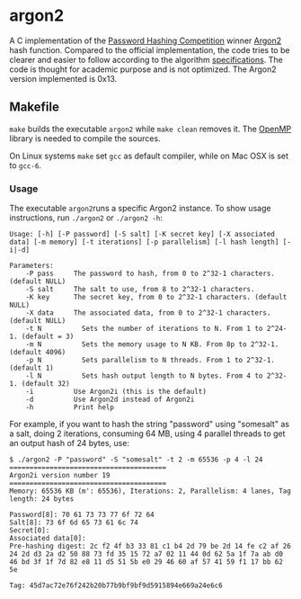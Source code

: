 # argon2
A C implementation of the [Password Hashing Competition](https://password-hashing.net/) winner [Argon2](https://github.com/p-h-c/phc-winner-argon2) hash function. Compared to the official implementation, the code tries to be clearer and easier to follow according to the algorithm [specifications](https://github.com/P-H-C/phc-winner-argon2/blob/master/argon2-specs.pdf). The code is thought for academic purpose and is not optimized. The Argon2 version implemented is 0x13.

## Makefile

`make` builds the executable `argon2` while `make clean` removes it. The [OpenMP](http://www.openmp.org/) library is needed to compile the sources.

On Linux systems `make` set `gcc` as default compiler, while on Mac OSX is set to `gcc-6`.

### Usage

The executable `argon2`runs a specific Argon2 instance. To show usage instructions, run
`./argon2` or `./argon2 -h`:

```
Usage: [-h] [-P password] [-S salt] [-K secret key] [-X associated data] [-m memory] [-t iterations] [-p parallelism] [-l hash length] [-i|-d] 

Parameters:
	-P pass		The password to hash, from 0 to 2^32-1 characters. (default NULL)
	-S salt		The salt to use, from 8 to 2^32-1 characters.
	-K key		The secret key, from 0 to 2^32-1 characters. (default NULL)
	-X data		The associated data, from 0 to 2^32-1 characters. (default NULL)
	-t N		  Sets the number of iterations to N. From 1 to 2^24-1. (default = 3)
	-m N		  Sets the memory usage to N KB. From 8p to 2^32-1. (default 4096)
	-p N		  Sets parallelism to N threads. From 1 to 2^32-1. (default 1)
	-l N		  Sets hash output length to N bytes. From 4 to 2^32-1. (default 32)
	-i		    Use Argon2i (this is the default)
	-d		    Use Argon2d instead of Argon2i
	-h		    Print help
```
For example, if you want to hash the string "password" using "somesalt" as a salt, doing 2 iterations, consuming 64 MB, using 4 parallel threads to get an output hash of 24 bytes, use:
```
$ ./argon2 -P "password" -S "somesalt" -t 2 -m 65536 -p 4 -l 24
=======================================
Argon2i version number 19
=======================================
Memory: 65536 KB (m': 65536), Iterations: 2, Parallelism: 4 lanes, Tag length: 24 bytes

Password[8]: 70 61 73 73 77 6f 72 64 
Salt[8]: 73 6f 6d 65 73 61 6c 74 
Secret[0]: 
Associated data[0]: 
Pre-hashing digest: 2c f2 4f b3 33 81 c1 b4 2d 79 be 2d 14 fe c2 af 26 24 2d d3 2a d2 50 88 73 fd 35 15 72 a7 02 11 44 0d 62 5a 1f 7a ab d0 46 bd 3f 1f 7d 82 e8 11 d5 51 5b e0 29 46 60 af 57 41 59 f1 17 bb 62 5e 

Tag: 45d7ac72e76f242b20b77b9bf9bf9d5915894e669a24e6c6
```
